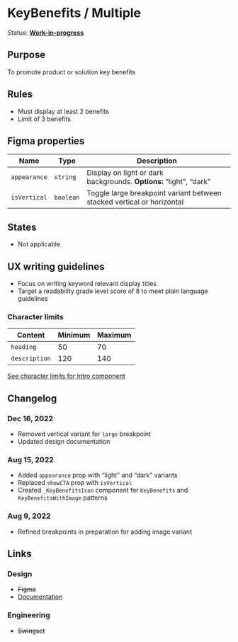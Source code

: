 # KeyBenefits / Multiple

Status: **[Work-in-progress](/guides/can-i-use#work-in-progress)**

## Purpose

To promote product or solution key benefits

## Rules

- Must display at least 2 benefits
- Limit of 3 benefits

## Figma properties

| Name         | Type      | Description                                                            |
| ------------ | --------- | ---------------------------------------------------------------------- |
| `appearance` | `string`  | Display on light or dark backgrounds. **Options:** “light”, “dark”     |
| `isVertical` | `boolean` | Toggle large breakpoint variant between stacked vertical or horizontal |

## States

- Not applicable

## UX writing guidelines

- Focus on writing keyword relevant display titles
- Target a readability grade level score of 8 to meet plain language guidelines

### Character limits

| Content       | Minimum | Maximum |
| ------------- | ------- | ------- |
| `heading`     | 50      | 70      |
| `description` | 120     | 140     |

[See character limits for Intro component](/components/intro#ux-writing-guidelines)

## Changelog

### Dec 16, 2022

- Removed vertical variant for `large` breakpoint
- Updated design documentation

### Aug 15, 2022

- Added `appearance` prop with “light” and “dark” variants
- Replaced `showCTA` prop with `isVertical`
- Created `_KeyBenefitsIcon` component for `KeyBenefits` and `KeyBenefitsWithImage` patterns

### Aug 9, 2022

- Refined breakpoints in preparation for adding image variant

## Links

### Design

- ~~Figma~~
- [Documentation](https://hashicorp-wpl-documentation.vercel.app/patterns/key-benefits)

### Engineering

- ~~Swingset~~
